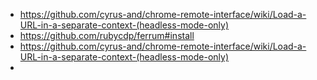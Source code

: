 * https://github.com/cyrus-and/chrome-remote-interface/wiki/Load-a-URL-in-a-separate-context-(headless-mode-only)
* https://github.com/rubycdp/ferrum#install
* https://github.com/cyrus-and/chrome-remote-interface/wiki/Load-a-URL-in-a-separate-context-(headless-mode-only)
* 
